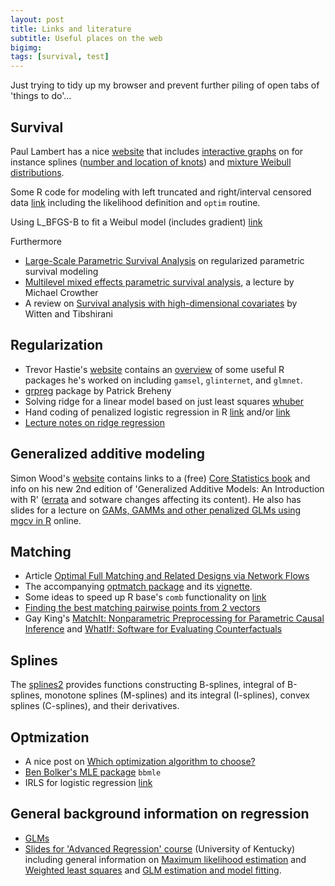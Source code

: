 ```yaml
---
layout: post
title: Links and literature
subtitle: Useful places on the web
bigimg: 
tags: [survival, test]
---
```


Just trying to tidy up my browser and prevent further piling of open tabs of 'things to do'...

## Survival 

Paul Lambert has a nice [website](https://pclambert.net) that includes 
[interactive graphs](https://pclambert.net/interactivegraphs/) on for instance splines 
([number and location of knots](https://pclambert.net/interactivegraphs/spline_eg/spline_eg)) and 
[mixture Weibull distributions](https://pclambert.net/interactivegraphs/mixture_weibull/mixture_weibull).

Some R code for modeling with left truncated and right/interval censored data [link](http://blogs2.datall-analyse.nl/2016/02/19/rcode_left_truncated_censored_data/#more-294) including the likelihood definition and ``optim`` routine. 

Using L_BFGS-B to fit a Weibul model (includes gradient) [link](https://stackoverflow.com/questions/39747569/r-optim-l-bfgs-b-needs-finite-values-of-fn-weibull)

Furthermore
* [Large-Scale Parametric Survival Analysis](https://www.ncbi.nlm.nih.gov/pmc/articles/PMC3796130/#APP1) on regularized parametric survival modeling
* [Multilevel mixed effects parametric survival analysis](https://www.stata.com/meeting/uk13/abstracts/materials/uk13_crowther.pdf), a lecture by Michael Crowther
* A review on [Survival analysis with high-dimensional covariates](https://www.ncbi.nlm.nih.gov/pmc/articles/PMC4806549/) by Witten and Tibshirani



## Regularization

* Trevor Hastie's [website](https://web.stanford.edu/~hastie/index.html) contains an [overview](https://web.stanford.edu/~hastie/swData.htm) of some useful R packages he's worked on including ``gamsel``, ``glinternet``, and ``glmnet``. 
* [grpreg](https://cran.r-project.org/web/packages/grpreg/grpreg.pdf) package by Patrick Breheny
* Solving ridge for a linear model based on just least squares [whuber](https://stats.stackexchange.com/questions/69205/how-to-derive-the-ridge-regression-solution)
* Hand coding of penalized logistic regression in R [link](https://datascienceplus.com/logistic-regression-regularized-with-optimization/) and/or [link](http://pingax.com/logistic-regression-r-step-step-implementation-part-2/?utm_source=rss&utm_medium=rss&utm_campaign=logistic-regression-r-step-step-implementation-part-2)
* [Lecture notes on ridge regression](https://arxiv.org/pdf/1509.09169;Lecture) 


## Generalized additive modeling
Simon Wood's [website](https://people.maths.bris.ac.uk/~sw15190/) contains links to a (free) [Core Statistics book](https://people.maths.bris.ac.uk/~sw15190/core-statistics.pdf) and info on his new 2nd edition of 'Generalized Additive Models: An Introduction with R' ([errata](https://people.maths.bris.ac.uk/~sw15190/igam/errata.pdf) and sotware changes affecting its content). He also has slides for a lecture on [GAMs, GAMMs and other penalized GLMs using mgcv in R](https://people.maths.bris.ac.uk/~sw15190/talks/gam-mgcv.pdf) online.


## Matching

* Article [Optimal Full Matching and Related Designs via Network Flows](http://dept.stat.lsa.umich.edu/~bbh/hansenKlopfer2006.pdf)
* The accompanying [optmatch package](http://ftp.auckland.ac.nz/software/CRAN/doc/packages/optmatch.pdf) and its [vignette](http://ftp.auckland.ac.nz/software/CRAN/doc/vignettes/optmatch/optmatch.pdf).
* Some ideas to speed up R base's ``comb`` functionality on [link](https://stackoverflow.com/questions/26828301/faster-version-of-combn.)
* [Finding the best matching pairwise points from 2 vectors](https://stackoverflow.com/questions/13961493/finding-the-best-matching-pairwise-points-from-2-vectors)
* Gay King's [MatchIt: Nonparametric Preprocessing for Parametric Causal Inference](https://gking.harvard.edu/matchit) and [WhatIf: Software for Evaluating Counterfactuals](https://gking.harvard.edu/whatif)


## Splines
The [splines2](https://cran.r-project.org/web/packages/splines2/vignettes/splines2-intro.html) provides functions constructing B-splines, integral of B-splines, monotone splines (M-splines) and its integral (I-splines), convex splines (C-splines), and their derivatives.


## Optmization

* A nice post on [Which optimization algorithm to choose?](https://cran.r-project.org/web/packages/fitdistrplus/vignettes/Optimalgo.html#log-likelihood-function-and-its-gradient-for-beta-distribution)
* [Ben Bolker's MLE package](https://cran.r-project.org/web/packages/bbmle/vignettes/mle2.pdf) ``bbmle`` 
* IRLS for logistic regression [link](https://stats.stackexchange.com/questions/344309/why-using-newtons-method-for-logistic-regression-optimization-is-called-iterati)


## General background information on regression

* [GLMs](https://www.sagepub.com/sites/default/files/upm-binaries/21121_Chapter_15.pdf)
* [Slides for 'Advanced Regression' course](https://web.as.uky.edu/statistics/users/pbreheny/760/S13/notes.html) (University of Kentucky) including general information on [Maximum likelihood estimation](https://web.as.uky.edu/statistics/users/pbreheny/760/S13/notes/1-29.pdf) and [Weighted least squares](https://web.as.uky.edu/statistics/users/pbreheny/760/S13/notes/2-7.pdf) and [GLM estimation and model fitting](https://web.as.uky.edu/statistics/users/pbreheny/760/S13/notes/2-19.pdf).








